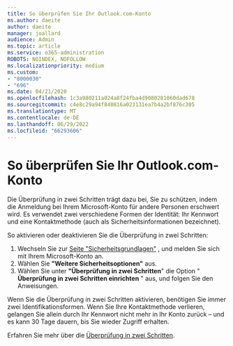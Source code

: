 ```yaml
---
title: So überprüfen Sie Ihr Outlook.com-Konto
ms.author: daeite
author: daeite
manager: joallard
audience: Admin
ms.topic: article
ms.service: o365-administration
ROBOTS: NOINDEX, NOFOLLOW
ms.localizationpriority: medium
ms.custom:
- "8000030"
- "696"
ms.date: 04/21/2020
ms.openlocfilehash: 1c3a980211a024a8f24fba4d9080281060dad678
ms.sourcegitcommit: c4e8c29a94f840816a023131ea7b4a2bf876c305
ms.translationtype: MT
ms.contentlocale: de-DE
ms.lasthandoff: 06/29/2022
ms.locfileid: "66293606"
---
```

# <a name="how-to-verify-your-outlookcom-account"></a>So überprüfen Sie Ihr Outlook.com-Konto

Die Überprüfung in zwei Schritten trägt dazu bei, Sie zu schützen, indem die Anmeldung bei Ihrem Microsoft-Konto für andere Personen erschwert wird. Es verwendet zwei verschiedene Formen der Identität: Ihr Kennwort und eine Kontaktmethode (auch als Sicherheitsinformationen bezeichnet).
  
So aktivieren oder deaktivieren Sie die Überprüfung in zwei Schritten:
  
1. Wechseln Sie zur [Seite "Sicherheitsgrundlagen"](https://go.microsoft.com/fwlink/?linkid=842325) , und melden Sie sich mit Ihrem Microsoft-Konto an.
2. Wählen Sie **"Weitere Sicherheitsoptionen"** aus.
3. Wählen Sie unter **"Überprüfung in zwei Schritten**" die Option " **Überprüfung in zwei Schritten einrichten** " aus, und folgen Sie den Anweisungen.

Wenn Sie die Überprüfung in zwei Schritten aktivieren, benötigen Sie immer zwei Identifikationsformen. Wenn Sie Ihre Kontaktmethode verlieren, gelangen Sie allein durch Ihr Kennwort nicht mehr in Ihr Konto zurück – und es kann 30 Tage dauern, bis Sie wieder Zugriff erhalten.
  
Erfahren Sie mehr über die [Überprüfung in zwei Schritten](https://go.microsoft.com/fwlink/?linkid=872270).
  